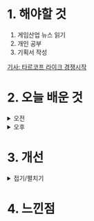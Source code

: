 
# 1. 해야할 것

1. 게임산업 뉴스 읽기 
2. 개인 공부  
3. 기획서 작성

[기사: 타르코프 라이크 경쟁시작](https://www.gameinsight.co.kr/news/articleView.html?idxno=32380)

# 2. 오늘 배운 것

<details>
<summary>오전</summary>

## 오늘의 뉴스
![image](https://github.com/JM94Ent/TIL-WIL/assets/143363550/056d1af3-6796-4c93-ab04-7eacd11c21d4)

게임이 정말 재밌다면 플랫폼은 가리지 않는다.\
플랫폼의 노출보다 강력한 재미가 사람을 모은다.


</details>


<details>
<summary>오후</summary>


</details>




# 3. 개선


<details>
<summary>접기/펼치기</summary>


</details>



# 4. 느낀점


